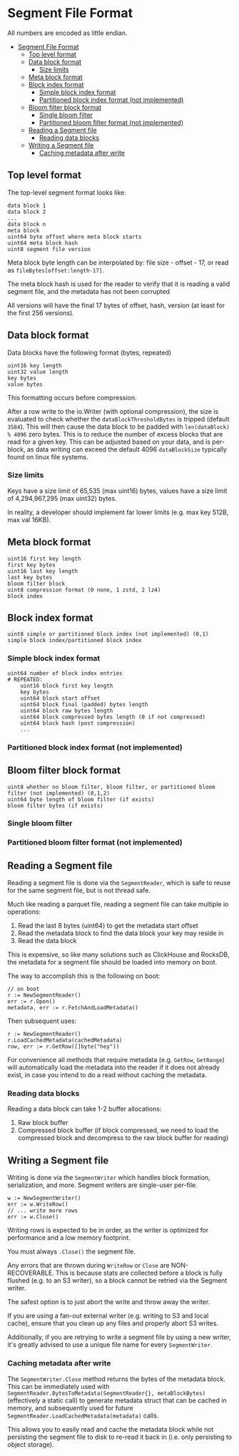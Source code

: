 # Segment File Format

All numbers are encoded as little endian.

<!-- TOC -->
* [Segment File Format](#segment-file-format)
  * [Top level format](#top-level-format)
  * [Data block format](#data-block-format)
    * [Size limits](#size-limits)
  * [Meta block format](#meta-block-format)
  * [Block index format](#block-index-format)
    * [Simple block index format](#simple-block-index-format)
    * [Partitioned block index format (not implemented)](#partitioned-block-index-format-not-implemented)
  * [Bloom filter block format](#bloom-filter-block-format)
    * [Single bloom filter](#single-bloom-filter)
    * [Partitioned bloom filter format (not implemented)](#partitioned-bloom-filter-format-not-implemented)
  * [Reading a Segment file](#reading-a-segment-file)
    * [Reading data blocks](#reading-data-blocks)
  * [Writing a Segment file](#writing-a-segment-file)
    * [Caching metadata after write](#caching-metadata-after-write)
<!-- TOC -->

## Top level format

The top-level segment format looks like:

```
data block 1
data block 2
...
data block n
meta block
uint64 byte offset where meta block starts
uint64 meta block hash
uint8 segment file version
```
Meta block byte length can be interpolated by: file size - offset - 17, or read as `fileBytes[offset:length-17]`.

The meta block hash is used for the reader to verify that it is reading a valid segment file, and the metadata has not been corrupted

All versions will have the final 17 bytes of offset, hash, version (at least for the first 256 versions).

## Data block format

Data blocks have the following format (bytes, repeated)

```
uint16 key length
uint32 value length
key bytes
value bytes
```

This formatting occurs before compression.

After a row write to the io.Writer (with optional compression), the size is evaluated to check whether the `dataBlockThresholdBytes` is tripped (default `3584`). This will then cause the data block to be padded with `len(dataBlock) % 4096` zero bytes. This is to reduce the number of excess blocks that are read for a given key. This can be adjusted based on your data, and is per-block, as data writing can exceed the default 4096 `dataBlockSize` typically found on linux file systems.

### Size limits

Keys have a size limit of 65,535 (max uint16) bytes, values have a size limit of 4,294,967,295 (max uint32) bytes.

In reality, a developer should implement far lower limits (e.g. max key 512B, max val 16KB).

## Meta block format

```
uint16 first key length
first key bytes
uint16 last key length
last key bytes
bloom filter block
uint8 compression format (0 none, 1 zstd, 2 lz4)
block index
```

## Block index format

```
uint8 simple or partitioned block index (not implemented) (0,1)
simple block index/partitioned block index
```

### Simple block index format

```
uint64 number of block index entries
# REPEATED:
    uint16 block first key length
    key bytes
    uint64 block start offset
    uint64 block final (padded) bytes length
    uint64 block raw bytes length
    uint64 block compressed bytes length (0 if not compressed)
    uint64 block hash (post compression)
    ...
```

### Partitioned block index format (not implemented)

## Bloom filter block format

```
uint8 whether no bloom filter, bloom filter, or partitioned bloom filter (not implemented) (0,1,2)
uint64 byte length of bloom filter (if exists)
bloom filter bytes (if exists)
```

### Single bloom filter

### Partitioned bloom filter format (not implemented)

## Reading a Segment file

Reading a segment file is done via the `SegmentReader`, which is safe to reuse for the same segment file, but is not thread safe.

Much like reading a parquet file, reading a segment file can take multiple io operations:
1. Read the last 8 bytes (uint64) to get the metadata start offset
2. Read the metadata block to find the data block your key may reside in
3. Read the data block

This is expensive, so like many solutions such as ClickHouse and RocksDB, the metadata for a segment file should be loaded into memory on boot.

The way to accomplish this is the following on boot:

```
// on boot
r := NewSegmentReader()
err := r.Open()
metadata, err := r.FetchAndLoadMetadata()
```

Then subsequent uses:

```
r := NewSegmentReader()
r.LoadCachedMetadata(cachedMetadata)
row, err := r.GetRow([]byte("hey"))
```

For convenience all methods that require metadata (e.g. `GetRow`, `GetRange`) will automatically load the metadata into the reader if it does not already exist, in case you intend to do a read without caching the metadata.

### Reading data blocks

Reading a data block can take 1-2 buffer allocations:
1. Raw block buffer
2. Compressed block buffer (if block compressed, we need to load the compressed block and decompress to the raw block buffer for reading)

## Writing a Segment file

Writing is done via the `SegmentWriter` which handles block formation, serialization, and more. Segment writers are single-user per-file.

```
w := NewSegmentWriter()
err := w.WriteRow()
// ... write more rows
err := w.Close()
```

Writing rows is expected to be in order, as the writer is optimized for performance and a low memory footprint.

You must always `.Close()` the segment file.

Any errors that are thrown during `WriteRow` or `Close` are NON-RECOVERABLE. This is because stats are collected before a block is fully flushed (e.g. to an S3 writer), so a block cannot be retried via the Segment writer.

The safest option is to just abort the write and throw away the writer.

If you are using a fan-out external writer (e.g. writing to S3 and local cache), ensure that you clean up any files and properly abort S3 writes.

Additionally, if you are retrying to write a segment file by using a new writer, it's greatly advised to use a unique file name for every `SegmentWriter`.

### Caching metadata after write

The `SegmentWriter.Close` method returns the bytes of the metadata block. This can be immediately used with `SegmentReader.BytesToMetadata(SegmentReader{}, metaBlockBytes)` (effectively a static call) to generate metadata struct that can be cached in memory, and subsequently used for future `SegmentReader.LoadCachedMetadata(metadata)` calls.

This allows you to easily read and cache the metadata block while not persisting the segment file to disk to re-read it back in (i.e. only persisting to object storage).